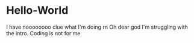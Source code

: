 # Hello-World
I have noooooooo clue what I'm doing rn
Oh dear god I'm struggling with the intro. Coding is not for me
